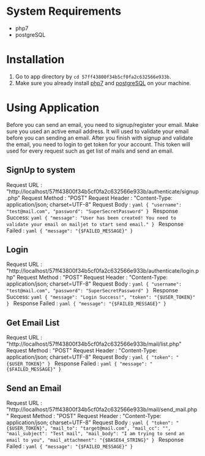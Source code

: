 # System Requirements
- php7
- postgreSQL

# Installation
1. Go to app directory by `cd 57ff43800f34b5cf0fa2c632566e933b`.
2. Make sure you already install [php7](https://www.php.net/downloads.php) and [postgreSQL](https://www.postgresql.org/download/) on your machine.

# Using Application
Before you can send an email, you need to signup/register your email. Make sure you used an active email address. It will used to validate your email before you can sending an email. After you finish with signup and validate the email, you need to login to get token for your account. This token will used for every request such as get list of mails and send an email.

## SignUp to system
Request URL     : "http://localhost/57ff43800f34b5cf0fa2c632566e933b/authenticate/signup.php"
Request Method  : "POST"
Request Header  : "Content-Type: application/json; charset=UTF-8"
Request Body    :
    ```yaml
    {
        "username": "test@mail.com",
        "password": "SuperSecretPassword"
    }
    ```
Response Success:
    ```yaml
    {
        "message": "User has been created! You need to validate your email on mailjet to start send email."
    }
    ```
Response Failed :
    ```yaml
    {
        "message": "{$FAILED_MESSAGE}"
    }
    ```


## Login
Request URL     : "http://localhost/57ff43800f34b5cf0fa2c632566e933b/authenticate/login.php"
Request Method  : "POST"
Request Header  : "Content-Type: application/json; charset=UTF-8"
Request Body    :
    ```yaml
    {
        "username": "test@mail.com",
        "password": "SuperSecretPassword"
    }
    ```
Response Success:
    ```yaml
    {
        "message": "Login Success!",
        "token": "{$USER_TOKEN}"
    }
    ```
Response Failed :
    ```yaml
    {
        "message": "{$FAILED_MESSAGE}"
    }
    ```

## Get Email List
Request URL     : "http://localhost/57ff43800f34b5cf0fa2c632566e933b/mail/list.php"
Request Method  : "POST"
Request Header  : "Content-Type: application/json; charset=UTF-8"
Request Body    :
    ```yaml
    {
        "token": "{$USER_TOKEN}"
    }
    ```
Response Failed :
    ```yaml
    {
        "message": "{$FAILED_MESSAGE}"
    }
    ```

## Send an Email
Request URL     : "http://localhost/57ff43800f34b5cf0fa2c632566e933b/mail/send_mail.php"
Request Method  : "POST"
Request Header  : "Content-Type: application/json; charset=UTF-8"
Request Body    :
    ```yaml
    {
        "token": "{$USER_TOKEN}",
        "mail_to": "target@mail.com",
        "mail_cc": "",
        "mail_subject": "Test mail",
        "mail_body": "I am trying to send an email to you",
        "mail_attachment": "{$BASE64_STRING}"
    }
    ```
Response Failed :
    ```yaml
    {
        "message": "{$FAILED_MESSAGE}"
    }
    ```
